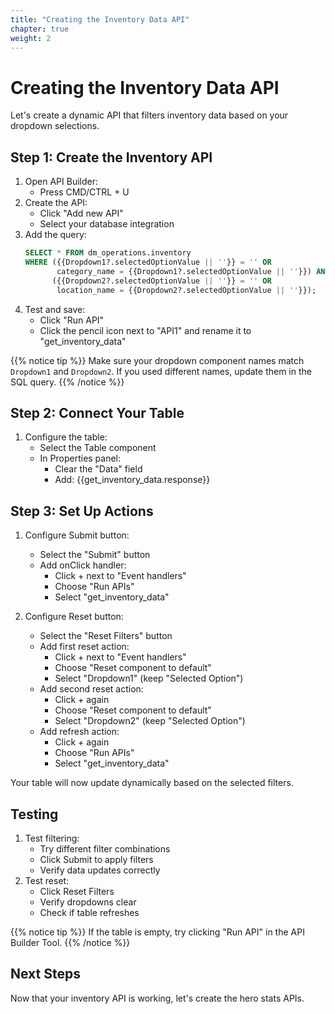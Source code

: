 ```yaml
---
title: "Creating the Inventory Data API"
chapter: true
weight: 2
---
```


# Creating the Inventory Data API

Let's create a dynamic API that filters inventory data based on your dropdown selections.

## Step 1: Create the Inventory API
1. Open API Builder:
   - Press CMD/CTRL + U
2. Create the API:
   - Click "Add new API"
   - Select your database integration
3. Add the query:
   ```sql
   SELECT * FROM dm_operations.inventory
   WHERE ({{Dropdown1?.selectedOptionValue || ''}} = '' OR 
          category_name = {{Dropdown1?.selectedOptionValue || ''}}) AND
         ({{Dropdown2?.selectedOptionValue || ''}} = '' OR 
          location_name = {{Dropdown2?.selectedOptionValue || ''}});
   ```
4. Test and save:
   - Click "Run API"
   - Click the pencil icon next to "API1" and rename it to "get_inventory_data"

{{% notice tip %}}
Make sure your dropdown component names match `Dropdown1` and `Dropdown2`. If you used different names, update them in the SQL query.
{{% /notice %}}

## Step 2: Connect Your Table
1. Configure the table:
   - Select the Table component
   - In Properties panel:
     - Clear the "Data" field
     - Add: {{get_inventory_data.response}}

## Step 3: Set Up Actions
1. Configure Submit button:
   - Select the "Submit" button
   - Add onClick handler:
     - Click + next to "Event handlers"
     - Choose "Run APIs"
     - Select "get_inventory_data"

2. Configure Reset button:
   - Select the "Reset Filters" button
   - Add first reset action:
     - Click + next to "Event handlers"
     - Choose "Reset component to default"
     - Select "Dropdown1" (keep "Selected Option")
   - Add second reset action:
     - Click + again
     - Choose "Reset component to default"
     - Select "Dropdown2" (keep "Selected Option")
   - Add refresh action:
     - Click + again
     - Choose "Run APIs"
     - Select "get_inventory_data"

Your table will now update dynamically based on the selected filters.

## Testing
1. Test filtering:
   - Try different filter combinations
   - Click Submit to apply filters
   - Verify data updates correctly
2. Test reset:
   - Click Reset Filters
   - Verify dropdowns clear
   - Check if table refreshes

{{% notice tip %}}
If the table is empty, try clicking "Run API" in the API Builder Tool.
{{% /notice %}}

## Next Steps
Now that your inventory API is working, let's create the hero stats APIs.
